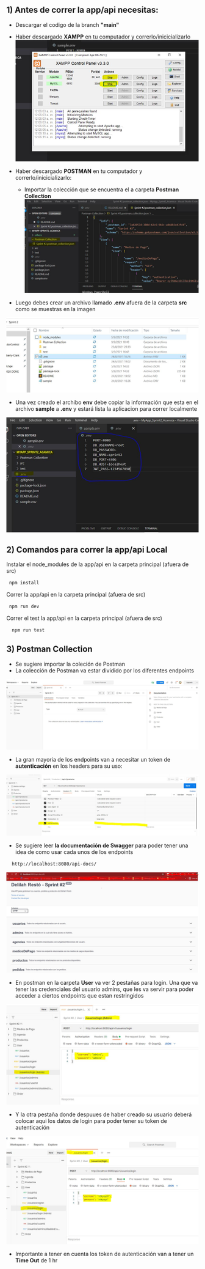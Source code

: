 
## 1) Antes de correr la app/api necesitas:

 - Descargar el codigo de la branch **"main"**
 - Haber descargado **XAMPP** en tu computador y correrlo/inicicializarlo
![XAMPP](https://github.com/niklauspalerme/imagenes/blob/main/MyApp_Sprint2_Acamica/imagen%207.JPG)

 - Haber descargado **POSTMAN** en tu computador y correrlo/inicicializarlo:
    - Importar la colección que se encuentra el a carpeta **Postman Collection**
![Postman collection](https://github.com/niklauspalerme/imagenes/blob/main/MyApp_Sprint2_Acamica/imagen%209.JPG)

 - Luego debes crear un archivo llamado **.env** afuera de la carpeta **src** como se muestras en la imagen

![Postman collection](https://github.com/niklauspalerme/imagenes/blob/main/MyApp_Sprint2_Acamica/Imagen%20%231.JPG)

- Una vez creado el archibo **env** debe copiar la información que esta en el archivo **sample** a **.env** y estará lista la aplicacion para correr localmente 

![App Screenshot](https://github.com/niklauspalerme/imagenes/blob/main/MyApp_Sprint2_Acamica/imagen%208.JPG)



## 2) Comandos para correr la app/api Local

Instalar el node_modules de la app/api en la carpeta principal (afuera de src)

 ```bash
  npm install
```

Correr la app/api en la carpeta principal (afuera de src)

 ```bash
  npm run dev 
```

Correr el test la app/api en la carpeta principal (afuera de src)

```bash
  npm run test
```


## 3) Postman Collection

- Se sugiere importar la coleción de Postman
- La colección de Postman va estar dividido por los diferentes endpoints

![postman division](https://github.com/niklauspalerme/imagenes/blob/main/MyApp_Sprint2_Acamica/imagen%202.JPG)

- La gran mayoria de los endpoints van a necesitar un token de **autenticación** en los headers para su uso:

![postman division](https://github.com/niklauspalerme/imagenes/blob/main/MyApp_Sprint2_Acamica/imagen%203.JPG)

- Se sugiere leer **la documentación de Swagger** para poder tener una idea de como usar cada unos de los endpoints

```bash
  http://localhost:8080/api-docs/
```

![documentación swagger](https://github.com/niklauspalerme/imagenes/blob/main/MyApp_Sprint2_Acamica/inmagen%204.JPG)

- En postman en la carpeta **User** va ver 2 pestañas para login. Una que va tener las credenciales del usuario admins, que les va servir para poder acceder a ciertos endpoints que estan restringidos

![login admins](https://github.com/niklauspalerme/imagenes/blob/main/MyApp_Sprint2_Acamica/imagen%205.JPG)

- Y la otra pestaña donde despuues de haber creado su usuario deberá colocar aqui los datos de login para poder tener su token de autenticación

![login usuario normal](https://github.com/niklauspalerme/imagenes/blob/main/MyApp_Sprint2_Acamica/imagen%206.JPG)

- Importante a tener en cuenta los token de autenticación van a tener un **Time Out** de 1 hr
